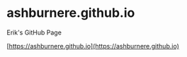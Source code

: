 ashburnere.github.io
=======================

Erik's GitHub Page

[https://ashburnere.github.io](https://ashburnere.github.io)
